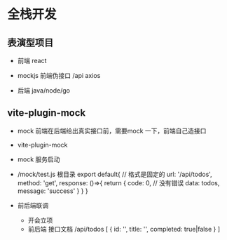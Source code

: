 # 全栈开发
## 表演型项目
- 前端 react
- mockjs  前端伪接口
    /api axios

- 后端 java/node/go


## vite-plugin-mock
  - mock
  前端在后端给出真实接口前，需要mock 一下，前端自己造接口
  - vite-plugin-mock
  - mock 服务启动
  - /mock/test.js 根目录
      export default{
        // 格式是固定的
        url: '/api/todos',
        method: 'get',
        response: ()=>{
          return {
            code: 0, // 没有错误
            data: todos,
            message: 'success'
          }
         }
      }

- 前后端联调
    - 开会立项
    - 前后端 接口文档
    /api/todos
    [
      {
        id: '',
        title: '',
        completed: true|false
      }
    ]